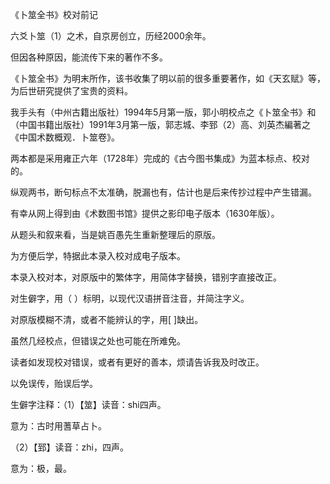 《卜筮全书》校对前记

六爻卜筮（1）之术，自京房创立，历经2000余年。

但因各种原因，能流传下来的著作不多。

《卜筮全书》为明末所作，该书收集了明以前的很多重要著作，如《天玄赋》等，为后世研究提供了宝贵的资料。

我手头有（中州古籍出版社）1994年5月第一版，郭小明校点之《卜筮全书》和（中国书籍出版社）1991年3月第一版，郭志城、李郅（2）高、刘英杰編著之《中国术数概观．卜筮卷》。

两本都是采用雍正六年（1728年）完成的《古今图书集成》为蓝本标点、校对的。

纵观两书，断句标点不太准确，脱漏也有，估计也是后来传抄过程中产生错漏。

有幸从网上得到由《术数图书馆》提供之影印电子版本（1630年版）。

从题头和叙来看，当是姚百愚先生重新整理后的原版。

为方便后学，特据此本录入校对成电子版本。

本录入校对本，对原版中的繁体字，用简体字替换，错别字直接改正。

对生僻字，用（ ）标明，以现代汉语拼音注音，并简注字义。

对原版模糊不清，或者不能辨认的字，用[ ]缺出。

虽然几经校点，但错误之处也可能在所难免。

读者如发现校对错误，或者有更好的善本，烦请告诉我及时改正。

以免误传，贻误后学。

生僻字注释：（1）【筮】读音：shi四声。

意为：古时用蓍草占卜。

（2）【郅】读音：zhi，四声。

意为：极，最。

